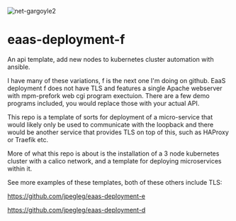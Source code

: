 ![net-gargoyle2](https://carefuldata.com/images/cdlogo.png)

# eaas-deployment-f
An api template, add new nodes to kubernetes cluster automation with ansible.

I have many of these variations, f is the next one I'm doing on github.
EaaS deployment f does not have TLS and features a single Apache webserver
with mpm-prefork web cgi program exectuion. There are a few demo
programs included, you would replace those with your actual API.

This repo is a template of sorts for deployment of a micro-service
that would likely only be used to communicate with the loopback
and there would be another service that provides TLS on top of this,
such as HAProxy or Traefik etc.

More of what this repo is about is the installation of a 3 node kubernetes cluster
with a calico network, and a template for deploying microservices
within it.

See more examples of these templates, both of these others include TLS:

https://github.com/jpegleg/eaas-deployment-e

https://github.com/jpegleg/eaas-deployment-d

